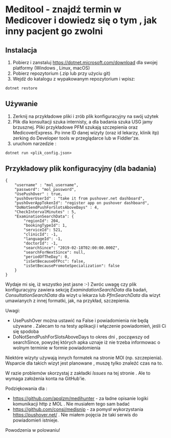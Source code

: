 # Meditool - znajdź termin w Medicover i dowiedz się o tym , jak inny pacjent go zwolni

## Instalacja
1. Pobierz i zanstaluj https://dotnet.microsoft.com/download dla swojej platformy (Windows , Linux, macOS)
2. Pobierz repozytorium (.zip lub przy użyciu git)
3. Wejdź do katalogu z wypakowanym repozytorium i wpisz:
```
dotnet restore
```

## Używanie
1. Zerknij na przykładowe pliki i zrób plik konfiguracyjny na swój użytek
2. Plik dla konsultacji szuka internisty, a dla badania szuka USG jamy brzusznej. Pliki przykładowe PFM szukają szczepienia oraz MedicoverExpress.  Po inne ID danej wizyty (oraz id lekarzy, klinik itp) zerking do  Developer tools w przeglądarce lub w Fiddler'ze. 
3. uruchom narzedzie :
```
dotnet run <plik_config.json>
```

## Przykładowy plik konfiguracyjny (dla badania)
```
{
    "username" : "mol_username",
    "password": "mol_password",
    "UsePushOver" : true,
    "pushOverUserId" : "take it from pushover.net dashboard",
    "pushOverAppTokenId": "register app on pushover dashboard",
    "DoNotSendPushForSlotsAboveDays" : 4,
    "CheckIntervalMinutes" : 5,
    "ExaminationSearchData": {
        "regionId": 204,
        "bookingTypeId": 1,
        "serviceId": 521,
        "clinicId": -1,
        "languageId": -1,
        "doctorId": -1,
        "searchSince": "2019-02-18T02:00:00.000Z",
        "searchForNextSince": null,
        "periodOfTheDay": 0,
        "isSetBecauseOfPcc": false,
        "isSetBecausePromoteSpecialization": false
    }
}
```
Wydaje mi się, iż wszystko jest jasne :-) Zwróc uwagę czy plik konfiguracyjny zawiera sekcję *ExamindationSearchData* dla badań,  *ConsultationSearchData* dla wizyt u lekarza lub *PfmSearchData* dla wizyt umawianych z innej formatki, jak, na przykład, szczepienia. 

Uwagi:
* UsePushOver można ustawić na False i powiadomienia nie będą używane . Zalecam to na testy aplikacji i włączenie powiadomień, jeśli Ci się spodoba
* DoNotSendPushForSlotsAboveDays to okres dni , począwszy od searchSince, powyżej których apka uznaje iż nie trzeba informowac o wolnym terminie w formie powiadomienia

Niektóre wizyty używają innych formatek na stronie MOl (np. szczepienia). Wsparcie dla takich wizyt jest planowane , muszę tylko znaleźć czas na to. 

W razie problemów skorzystaj z zakładki *Issues* na tej stronie . Ale to wymaga założenia konta na GitHub'ie. 

Podziękowania dla :
* https://github.com/apqlzm/medihunter - za ładne opisanie logiki komunikacji http z MOL . Nie musiałem tego sam badać
* https://github.com/consi/medisnip - za pomysł wykorzystania https://pushover.net/ . Nie miałem pojęcia że taki serwis do powiadomień istnieje. 

Powodzenia w polowaniu!
